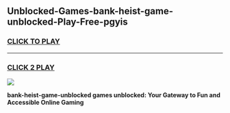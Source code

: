 
## Unblocked-Games-bank-heist-game-unblocked-Play-Free-pgyis
<h3>
<a href="https://premium76.site?title=bank-heist-game-unblocked&ref=18A">CLICK TO PLAY</a></h3>
<hr>

<h3>
<a href="https://premium76.site?title=bank-heist-game-unblocked&ref=18A">CLICK 2 PLAY</a>
  
</h3>

<a href="https://premium76.site?title=bank-heist-game-unblocked&ref=18A"><img src="https://clearcache.store/games.png"></a>


**bank-heist-game-unblocked games unblocked: Your Gateway to Fun and Accessible Online Gaming**

